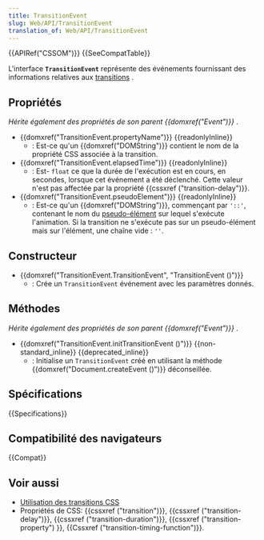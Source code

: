 ```yaml
---
title: TransitionEvent
slug: Web/API/TransitionEvent
translation_of: Web/API/TransitionEvent
---
```


{{APIRef("CSSOM")}} {{SeeCompatTable}}

L'interface **`TransitionEvent`** représente des événements fournissant des informations relatives aux [transitions](/fr/docs/Web/Guide/CSS/Using_CSS_transitions) .

## Propriétés

_Hérite également des propriétés de son parent {{domxref("Event")}}_ .

- {{domxref("TransitionEvent.propertyName")}} {{readonlyInline}}
  - : Est-ce qu'un {{domxref("DOMString")}} contient le nom de la propriété CSS associée à la transition.
- {{domxref("TransitionEvent.elapsedTime")}} {{readonlyInline}}
  - : Est- `float` ce que la durée de l'exécution est en cours, en secondes, lorsque cet événement a été déclenché. Cette valeur n'est pas affectée par la propriété {{cssxref ("transition-delay")}}.
- {{domxref("TransitionEvent.pseudoElement")}} {{readonlyInline}}
  - : Est-ce qu'un {{domxref("DOMString")}}, commençant par `'::'`, contenant le nom du [pseudo-élément](/fr/docs/Web/CSS/Pseudo-elements) sur lequel s'exécute l'animation. Si la transition ne s'exécute pas sur un pseudo-élément mais sur l'élément, une chaîne vide : `''`.

## Constructeur

- {{domxref("TransitionEvent.TransitionEvent", "TransitionEvent ()")}}
  - : Crée un `TransitionEvent` événement avec les paramètres donnés.

## Méthodes

_Hérite également des propriétés de son parent {{domxref("Event")}}_ .

- {{domxref("TransitionEvent.initTransitionEvent ()")}} {{non-standard_inline}} {{deprecated_inline}}
  - : Initialise un `TransitionEvent` créé en utilisant la méthode {{domxref("Document.createEvent ()")}} déconseillée.

## Spécifications

{{Specifications}}

## Compatibilité des navigateurs

{{Compat}}

## Voir aussi

- [Utilisation des transitions CSS](/fr/docs/Web/Guide/CSS/Using_CSS_transitions)
- Propriétés de CSS: {{cssxref ("transition")}}, {{cssxref ("transition-delay")}}, {{cssxref ("transition-duration")}}, {{cssxref ("transition-property") }}, {{Cssxref ("transition-timing-function")}}.
